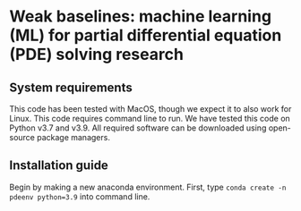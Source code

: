 # Weak baselines: machine learning (ML) for partial differential equation (PDE) solving research

## System requirements

This code has been tested with MacOS, though we expect it to also work for Linux. This code requires command line to run. We have tested this code on Python v3.7 and v3.9. All required software can be downloaded using open-source package managers. 

## Installation guide

Begin by making a new anaconda environment. First, type `conda create -n pdeenv python=3.9` into command line.